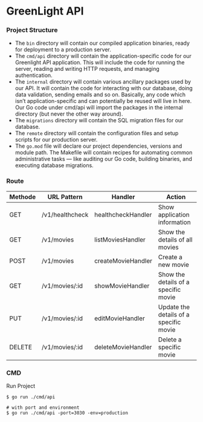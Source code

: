 # GreenLight API

### Project Structure
- The `bin` directory will contain our compiled application binaries, ready for deployment
to a production server.
- The `cmd/api` directory will contain the application-specific code for our Greenlight API
application. This will include the code for running the server, reading and writing HTTP
requests, and managing authentication.
- The `internal` directory will contain various ancillary packages used by our API. It will
contain the code for interacting with our database, doing data validation, sending emails
and so on. Basically, any code which isn’t application-specific and can potentially be
reused will live in here. Our Go code under cmd/api will import the packages in the
internal directory (but never the other way around).
- The `migrations` directory will contain the SQL migration files for our database.
- The `remote` directory will contain the configuration files and setup scripts for our
production server.
- The `go.mod` file will declare our project dependencies, versions and module path.
The Makefile will contain recipes for automating common administrative tasks — like
auditing our Go code, building binaries, and executing database migrations.

### Route

| Methode | URL Pattern     | Handler            | Action                                 |
|---------|-----------------|--------------------|----------------------------------------|
| GET     | /v1/healthcheck | healthcheckHandler | Show application information           |
| GET     | /v1/movies      | listMoviesHandler  | Show the details of all movies         |                                        |
| POST    | /v1/movies      | createMovieHandler | Create a new movie                     |
| GET     | /v1/movies/:id  | showMovieHandler   | Show the details of a specific movie   |
| PUT     | /v1/movies/:id  | editMovieHandler   | Update the details of a specific movie |
| DELETE  | /v1/movies/:id  | deleteMovieHandler | Delete a specific movie                |

### CMD
Run Project
```shell
$ go run ./cmd/api
```
```shell
# with port and environment 
$ go run ./cmd/api -port=3030 -env=production
```
